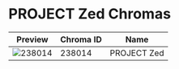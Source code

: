 # PROJECT Zed Chromas



| Preview | Chroma ID | Name |
|---------|-----------|------|
| ![238014](https://raw.communitydragon.org/latest/plugins/rcp-be-lol-game-data/global/default/v1/champion-chroma-images/238/238014.png) | 238014 | PROJECT Zed |